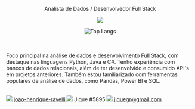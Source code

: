 <p align="center"> Analista de Dados / Desenvolvedor Full Stack</p>

<p align="center">
  <a href="https://skillicons.dev">
    <img src="https://skillicons.dev/icons?i=py,java,c,django,opencv,html,css,dotnet,mysql" />
  </a>
</p>

<div align="center">
    <img src="https://github-readme-stats.vercel.app/api/top-langs/?username=JiqueGR&layout=compact" alt="Top Langs">
</div>

<br><br>
Foco principal na análise de dados e desenvolvimento Full Stack, com destaque nas linguagens Python, Java e C#. Tenho experiência com bancos de dados relacionais, além de ter desenvolvido e consumido API's em projetos anteriores. Também estou familiarizado com ferramentas populares de análise de dados, como Pandas, Power BI e SQL. <br><br>


<a href="https://www.linkedin.com/in/joao-henrique-ravelli/">
  <img src="https://skillicons.dev/icons?i=linkedin" /> joao-henrique-ravelli
</a>
<a>
  <img src="https://skillicons.dev/icons?i=discord" /> Jique #5895
</a>
<a href="mailto:jiquegr@gmail.com">
  <img src="https://skillicons.dev/icons?i=gmail" /> jiquegr@gmail.com
</a>

